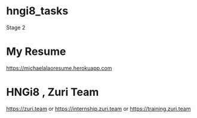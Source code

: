 # hngi8_tasks
Stage 2

# My Resume
https://michaelalaoresume.herokuapp.com

# HNGi8 , Zuri Team
https://zuri.team or https://internship.zuri.team or https://training.zuri.team 
